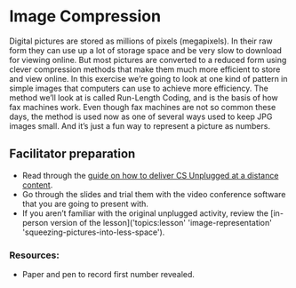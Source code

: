 # Image Compression

Digital pictures are stored as millions of pixels (megapixels).
In their raw form they can use up a lot of storage space and be very slow to download for viewing online.
But most pictures are converted to a reduced form using clever compression methods that make them much more efficient to store and view online.
In this exercise we’re going to look at one kind of pattern in simple images that computers can use to achieve more efficiency.
The method we’ll look at is called Run-Length Coding, and is the basis of how fax machines work.
Even though fax machines are not so common these days, the method is used now as one of several ways used to keep JPG images small.
And it’s just a fun way to represent a picture as numbers.

## Facilitator preparation

- Read through the [guide on how to deliver CS Unplugged at a distance content]('at_a_distance:delivery-guide').
- Go through the slides and trial them with the video conference software that you are going to present with.
- If you aren’t familiar with the original unplugged activity, review the [in-person version of the lesson]('topics:lesson' 'image-representation' 'squeezing-pictures-into-less-space').

### Resources:

- Paper and pen to record first number revealed.
